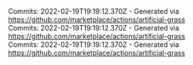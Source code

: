 Commits: 2022-02-19T19:19:12.370Z - Generated via https://github.com/marketplace/actions/artificial-grass
<br>
Commits: 2022-02-19T19:19:12.370Z - Generated via https://github.com/marketplace/actions/artificial-grass
<br>
Commits: 2022-02-19T19:19:12.370Z - Generated via https://github.com/marketplace/actions/artificial-grass
<br>
